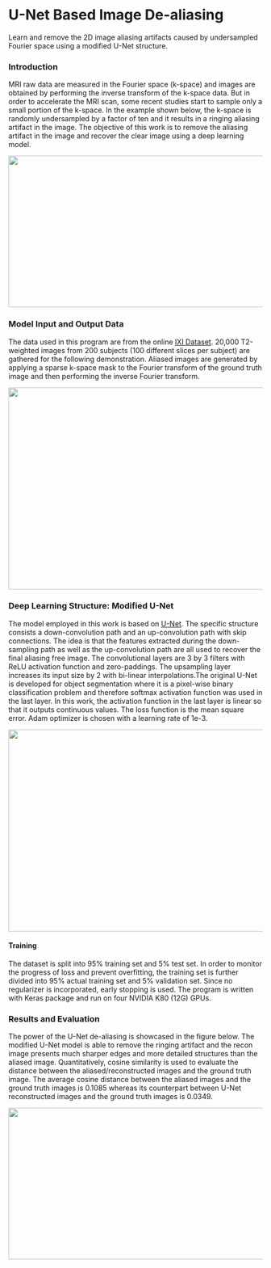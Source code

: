 # U-Net Based Image De-aliasing
Learn and remove the 2D image aliasing artifacts caused by undersampled Fourier space using a modified U-Net structure.

### Introduction
MRI raw data are measured in the Fourier space (k-space) and images are obtained by performing the inverse transform of the k-space data. But in order to accelerate the MRI scan, some recent studies start to sample only a small portion of the k-space. In the example shown below, the k-space is randomly undersampled by a factor of ten and it results in a ringing aliasing artifact in the image. The objective of this work is to remove the aliasing artifact in the image and recover the clear image using a deep learning model.

<img src="https://github.com/mxf293/Image_De-aliasing/blob/master/Aliased%20Image%20-%20Ground%20Truth.png" width="600" height="300">

### Model Input and Output Data
The data used in this program are from the online [IXI Dataset](http://brain-development.org/ixi-dataset/). 20,000 T2-weighted images from 200 subjects (100 different slices per subject) are gathered for the following demonstration. Aliased images are generated by applying a sparse k-space mask to the Fourier transform of the ground truth image and then performing the inverse Fourier transform.

<img src="https://github.com/mxf293/Image_De-aliasing/blob/master/Aliased%20Data%20Synthesis.png" width="600" height="400">

### Deep Learning Structure: Modified U-Net
The model employed in this work is based on [U-Net](https://arxiv.org/abs/1505.04597). The specific structure consists a down-convolution path and an up-convolution path with skip connections. The idea is that the features extracted during the down-sampling path as well as the up-convolution path are all used to recover the final aliasing free image. The convolutional layers are 3 by 3 filters with ReLU activation function and zero-paddings. The upsampling layer increases its input size by 2 with bi-linear interpolations.The original U-Net is developed for object segmentation where it is a pixel-wise binary classification problem and therefore softmax activation function was used in the last layer. In this work, the activation function in the last layer is linear so that it outputs continuous values. The loss function is the mean square error. Adam optimizer is chosen with a learning rate of 1e-3.

<img src="https://github.com/mxf293/Image_De-aliasing/blob/master/Model%20Structure.jpg" width="520" height="400">

#### Training
The dataset is split into 95% training set and 5% test set. In order to monitor the progress of loss and prevent overfitting, the training set is further divided into 95% actual training set and 5% validation set. Since no regularizer is incorporated, early stopping is used. The program is written with Keras package and run on four NVIDIA K80 (12G) GPUs.

### Results and Evaluation
The power of the U-Net de-aliasing is showcased in the figure below. The modified U-Net model is able to remove the ringing artifact and the recon image presents much sharper edges and more detailed structures than the aliased image. Quantitatively, cosine similarity is used to evaluate the distance between the aliased/reconstructed images and the ground truth image. The average cosine distance between the aliased images and the ground truth images is 0.1085 whereas its counterpart between U-Net reconstructed images and the ground truth images is 0.0349.

<img src="https://github.com/mxf293/Image_De-aliasing/blob/master/Aliased%20Image%20-%20Recon%20Image%20-%20Ground%20Truth.png" width="1200" height="300">
